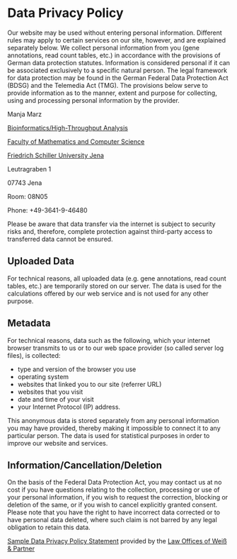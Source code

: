 # Data Privacy Policy

Our website may be used without entering personal information. Different rules may apply to certain services on our site, however, and are explained separately below. We collect personal information from you (gene annotations, read count tables, etc.) in accordance with the provisions of German data protection statutes. Information is considered personal if it can be associated exclusively to a specific natural person. The legal framework for data protection may be found in the German Federal Data Protection Act (BDSG) and the Telemedia Act (TMG). The provisions below serve to provide information as to the manner, extent and purpose for collecting, using and processing personal information by the provider.


Manja Marz

[Bioinformatics/High-Throughput Analysis](http://www.rna.uni-jena.de/)

[Faculty of Mathematics and Computer Science](http://www.fmi.uni-jena.de/)

[Friedrich Schiller University Jena](http://www.uni-jena.de/)

Leutragraben 1

07743 Jena

Room: 08N05

Phone: +49-3641-9-46480



Please be aware that data transfer via the internet is subject to security risks and, therefore, complete protection against third-party access to transferred data cannot be ensured.

## Uploaded Data

For technical reasons, all uploaded data (e.g. gene annotations, read count tables, etc.) are temporarily stored on our server.
The data is used for the calculations offered by our web service and is not used for any other purpose.

## Metadata

For technical reasons, data such as the following, which your internet browser transmits to us or to our web space provider (so called server log files), is collected: 

* type and version of the browser you use 
* operating system 
* websites that linked you to our site (referrer URL) 
* websites that you visit 
* date and time of your visit 
* your Internet Protocol (IP) address. 

This anonymous data is stored separately from any personal information you may have provided, thereby making it impossible to connect it to any particular person. The data is used for statistical purposes in order to improve our website and services.

## Information/Cancellation/Deletion

On the basis of the Federal Data Protection Act, you may contact us at no cost if you have questions relating to the collection, processing or use of your personal information, if you wish to request the correction, blocking or deletion of the same, or if you wish to cancel explicitly granted consent. Please note that you have the right to have incorrect data corrected or to have personal data deleted, where such claim is not barred by any legal obligation to retain this data.



<p><a href="https://www.ratgeberrecht.eu/leistungen/muster-datenschutzerklaerung.html" target="_blank">Sample Data Privacy Policy Statement</a> provided by the <a href="https://www.ratgeberrecht.eu/" target="_blank">Law Offices of Weiß &amp; Partner</a></p>

